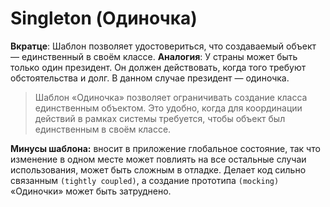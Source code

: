 # Singleton (Одиночка)

**Вкратце**: Шаблон позволяет удостовериться, что создаваемый объект — единственный в своём классе.
**Аналогия**: У страны может быть только один президент. Он должен действовать, когда того требуют обстоятельства и долг. В данном случае президент — одиночка.

>Шаблон «Одиночка» позволяет ограничивать создание класса единственным объектом. Это удобно, когда для координации действий в рамках системы требуется, чтобы объект был единственным в своём классе.

**Минусы шаблона:** вносит в приложение глобальное состояние, так что изменение в одном месте может повлиять на все остальные случаи использования, может быть сложным в отладке.
Делает код сильно связанным `(tightly coupled)`, а создание прототипа `(mocking)` «Одиночки» может быть затруднено.